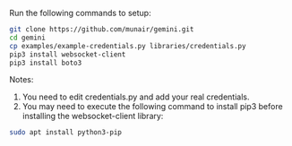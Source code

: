 Run the following commands to setup:

```bash
git clone https://github.com/munair/gemini.git
cd gemini
cp examples/example-credentials.py libraries/credentials.py
pip3 install websocket-client
pip3 install boto3
```

Notes:

1. You need to edit credentials.py and add your real credentials.
2. You may need to execute the following command to install pip3 before installing the websocket-client library:

```bash
sudo apt install python3-pip
```
